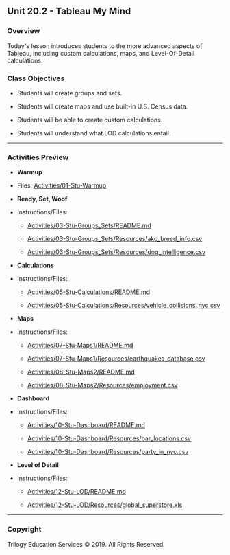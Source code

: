 ## Unit 20.2 - Tableau My Mind

### Overview

Today's lesson introduces students to the more advanced aspects of Tableau, including custom calculations, maps, and Level-Of-Detail calculations.

### Class Objectives

* Students will create groups and sets.

* Students will create maps and use built-in U.S. Census data.

* Students will be able to create custom calculations.

* Students will understand what LOD calculations entail.

- - -

### Activities Preview

* **Warmup**
* Files: [Activities/01-Stu-Warmup](Activities/01-Stu-Warmup/Unsolved/graduation_rates.twbx)

* **Ready, Set, Woof**
* Instructions/Files:

  * [Activities/03-Stu-Groups_Sets/README.md](Activities/03-Stu-Groups_Sets/README.md)

  * [Activities/03-Stu-Groups_Sets/Resources/akc_breed_info.csv](Activities/03-Stu-Groups_Sets/Resources/akc_breed_info.csv)

  * [Activities/03-Stu-Groups_Sets/Resources/dog_intelligence.csv](Activities/03-Stu-Groups_Sets/Resources/dog_intelligence.csv)

* **Calculations**
* Instructions/Files: 

  * [Activities/05-Stu-Calculations/README.md](Activities/05-Stu-Calculations/README.md)

  * [Activities/05-Stu-Calculations/Resources/vehicle_collisions_nyc.csv](Activities/05-Stu-Calculations/Resources/vehicle_collisions_nyc.csv)

* **Maps**
* Instructions/Files: 

  * [Activities/07-Stu-Maps1/README.md](Activities/07-Stu-Maps1/README.md)

  * [Activities/07-Stu-Maps1/Resources/earthquakes_database.csv](Activities/07-Stu-Maps1/Resources/earthquakes_database.csv)
  
  * [Activities/08-Stu-Maps2/README.md](Activities/08-Stu-Maps2/README.md)

  * [Activities/08-Stu-Maps2/Resources/employment.csv](Activities/08-Stu-Maps2/Resources/employment.csv)

* **Dashboard**
* Instructions/Files: 

  * [Activities/10-Stu-Dashboard/README.md](Activities/10-Stu-Dashboard/README.md)

  * [Activities/10-Stu-Dashboard/Resources/bar_locations.csv](Activities/10-Stu-Dashboard/Resources/bar_locations.csv)

  * [Activities/10-Stu-Dashboard/Resources/party_in_nyc.csv](Activities/10-Stu-Dashboard/Resources/party_in_nyc.csv)

* **Level of Detail**
* Instructions/Files:

  * [Activities/12-Stu-LOD/README.md](Activities/12-Stu-LOD/README.md)

  * [Activities/12-Stu-LOD/Resources/global_superstore.xls](Activities/12-Stu-LOD/Resources/global_superstore.xls)

- - -

### Copyright

Trilogy Education Services © 2019. All Rights Reserved.
